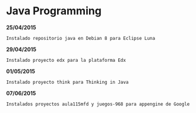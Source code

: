 # Java Programming

**25/04/2015**
  
    Instalado repositorio java en Debian 8 para Eclipse Luna

**29/04/2015**
    
    Instalado proyecto edx para la plataforma Edx

**01/05/2015**

    Instalado proyecto think para Thinking in Java

**07/06/2015**

    Instalados proyectos aula115mfd y juegos-968 para appengine de Google


